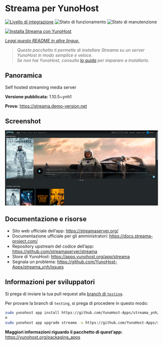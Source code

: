 <!--
N.B.: Questo README è stato automaticamente generato da <https://github.com/YunoHost/apps/tree/master/tools/readme_generator>
NON DEVE essere modificato manualmente.
-->

# Streama per YunoHost

[![Livello di integrazione](https://dash.yunohost.org/integration/streama.svg)](https://dash.yunohost.org/appci/app/streama) ![Stato di funzionamento](https://ci-apps.yunohost.org/ci/badges/streama.status.svg) ![Stato di manutenzione](https://ci-apps.yunohost.org/ci/badges/streama.maintain.svg)

[![Installa Streama con YunoHost](https://install-app.yunohost.org/install-with-yunohost.svg)](https://install-app.yunohost.org/?app=streama)

*[Leggi questo README in altre lingue.](./ALL_README.md)*

> *Questo pacchetto ti permette di installare Streama su un server YunoHost in modo semplice e veloce.*  
> *Se non hai YunoHost, consulta [la guida](https://yunohost.org/install) per imparare a installarlo.*

## Panoramica

Self hosted streaming media server

**Versione pubblicata:** 1.10.5~ynh1

**Prova:** <https://streama.demo-version.net>

## Screenshot

![Screenshot di Streama](./doc/screenshots/screenshot.png)

## Documentazione e risorse

- Sito web ufficiale dell’app: <https://streamaserver.org/>
- Documentazione ufficiale per gli amministratori: <https://docs.streama-project.com/>
- Repository upstream del codice dell’app: <https://github.com/streamaserver/streama>
- Store di YunoHost: <https://apps.yunohost.org/app/streama>
- Segnala un problema: <https://github.com/YunoHost-Apps/streama_ynh/issues>

## Informazioni per sviluppatori

Si prega di inviare la tua pull request alla [branch di `testing`](https://github.com/YunoHost-Apps/streama_ynh/tree/testing).

Per provare la branch di `testing`, si prega di procedere in questo modo:

```bash
sudo yunohost app install https://github.com/YunoHost-Apps/streama_ynh/tree/testing --debug
o
sudo yunohost app upgrade streama -u https://github.com/YunoHost-Apps/streama_ynh/tree/testing --debug
```

**Maggiori informazioni riguardo il pacchetto di quest’app:** <https://yunohost.org/packaging_apps>
